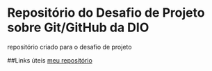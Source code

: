 # Repositório do Desafio de Projeto sobre Git/GitHub da DIO
repositório criado para o desafio de projeto

##Links úteis
[meu repositório](https://github.com/Maximuzsz/)
